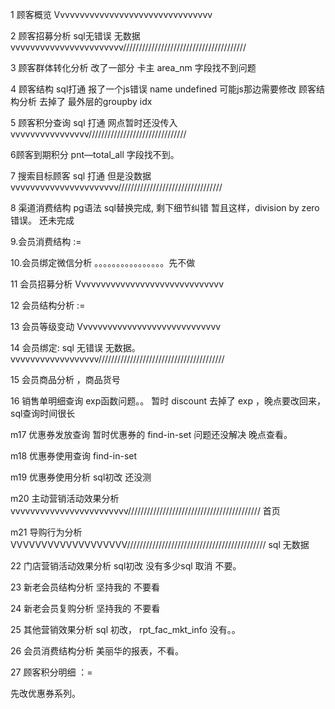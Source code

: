 1 顾客概览      Vvvvvvvvvvvvvvvvvvvvvvvvvvvvvvvv

2 顾客招募分析 sql无错误 无数据vvvvvvvvvvvvvvvvvvvvvvv///////////////////////////////////////

3 顾客群体转化分析  改了一部分 卡主  area\_nm 字段找不到问题

4 顾客结构 sql打通 报了一个js错误 name undefined  可能js那边需要修改   顾客结构分析 去掉了 最外层的groupby idx

5 顾客积分查询  sql 打通   网点暂时还没传入vvvvvvvvvvvvvvvv///////////////////////////////

6顾客到期积分  pnt—total\_all 字段找不到。

7 搜索目标顾客 sql 打通 但是没数据vvvvvvvvvvvvvvvvvvvvvv/////////////////////////////////

8 渠道消费结构   pg语法 sql替换完成, 剩下细节纠错  暂且这样，division by zero 错误。 还未完成

9.会员消费结构 :=

10.会员绑定微信分析               。。。。。。。。。。。。。。。。先不做

11 会员招募分析  Vvvvvvvvvvvvvvvvvvvvvvvvvvvvvv

12 会员结构分析 :=

13 会员等级变动  Vvvvvvvvvvvvvvvvvvvvvvvvvvvvv

14 会员绑定:   sql 无错误  无数据。vvvvvvvvvvvvvvvvvv////////////////////////////////////////

15 会员商品分析  ，商品货号

16 销售单明细查询  exp函数问题。。  暂时 discount 去掉了 exp ，晚点要改回来，sql查询时间很长

m17 优惠券发放查询           暂时优惠券的 find-in-set 问题还没解决 晚点查看。

m18 优惠券使用查询    find-in-set

m19 优惠券使用分析          sql初改 还没测

m20 主动营销活动效果分析   vvvvvvvvvvvvvvvvvvvvvvvv//////////////////////////////////////////  首页

m21 导购行为分析             VVVVVVVVVVVVVVVVVVV//////////////////////////////////////////// sql 无数据

22 门店营销活动效果分析  sql初改 没有多少sql                              取消 不要。

23 新老会员结构分析   坚持我的 不要看

24 新老会员复购分析    坚持我的 不要看

25 其他营销效果分析  sql 初改， rpt\_fac\_mkt\_info 没有。。

26 会员消费结构分析  美丽华的报表，不看。

27 顾客积分明细  ：=







先改优惠券系列。



